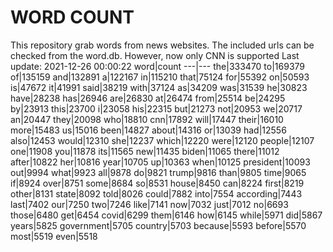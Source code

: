 # WORD COUNT
This repository grab words from news websites. The included urls can be checked from the word.db.
However, now only CNN is supported
Last update: 2021-12-26 00:00:22
word|count
---|---
the|333470
to|169379
of|135159
and|132891
a|122167
in|115210
that|75124
for|55392
on|50593
is|47672
it|41991
said|38219
with|37124
as|34209
was|31539
he|30823
have|28238
has|26946
are|26830
at|26474
from|25514
be|24295
by|23913
this|23700
i|23058
his|22315
but|21273
not|20953
we|20717
an|20447
they|20098
who|18810
cnn|17892
will|17447
their|16010
more|15483
us|15016
been|14827
about|14316
or|13039
had|12556
also|12453
would|12310
she|12237
which|12220
were|12120
people|12107
one|11908
you|11878
its|11565
new|11435
biden|11065
there|11012
after|10822
her|10816
year|10705
up|10363
when|10125
president|10093
out|9994
what|9923
all|9878
do|9821
trump|9816
than|9805
time|9065
if|8924
over|8751
some|8684
so|8531
house|8450
can|8224
first|8219
other|8131
state|8092
told|8026
could|7882
into|7554
according|7443
last|7402
our|7250
two|7246
like|7141
now|7032
just|7012
no|6693
those|6480
get|6454
covid|6299
them|6146
how|6145
while|5971
did|5867
years|5825
government|5705
country|5703
because|5593
before|5570
most|5519
even|5518
